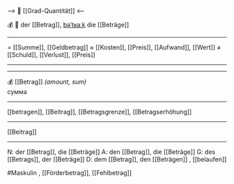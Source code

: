 --> 🧮 [[Grad-Quantität]] <--

💰 🔵 der [[Betrag]], [bəˈtʁaːk](https://youglish.com/pronounce/Betrag/german)
die [[Beträge]]


---
= [[Summe]], [[Geldbetrag]]
≈ [[Kosten]], [[Preis]], [[Aufwand]], [[Wert]]
≠ [[Schuld]], [[Verlust]], [[Preis]]

---

---
💰 [[Betrag]] *(amount, sum)*  
сумма

---
[[betragen]], [[Beitrag]], [[Betragsgrenze]], [[Betragserhöhung]]

---
[[Beitrag]]


---
N: der [[Betrag]], die [[Beträge]]
A: den [[Betrag]], die [[Beträge]]
G: des [[Betrags]], der [[Beträge]]
D: dem [[Betrag]], den [[Beträgen]]
, [[belaufen]]


#Maskulin , [[Förderbetrag]], [[Fehlbetrag]]